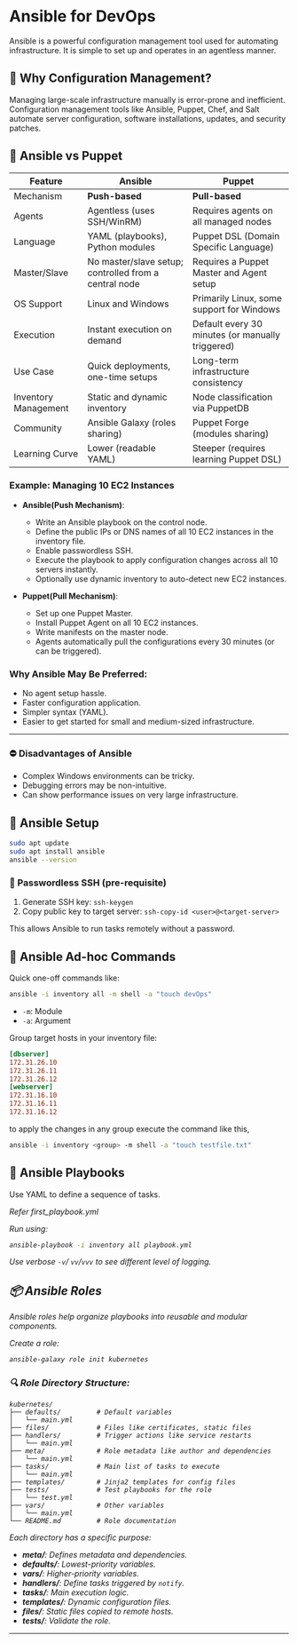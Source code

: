 
# Ansible for DevOps

Ansible is a powerful configuration management tool used for automating infrastructure. It is simple to set up and operates in an agentless manner.

## 🧰 Why Configuration Management?
Managing large-scale infrastructure manually is error-prone and inefficient. Configuration management tools like Ansible, Puppet, Chef, and Salt automate server configuration, software installations, updates, and security patches.


## 📌 Ansible vs Puppet

| Feature                | Ansible                                               | Puppet                                                  |
|------------------------|--------------------------------------------------------|----------------------------------------------------------|
| Mechanism              | **Push-based**                                        | **Pull-based**                                           |
| Agents                 | Agentless (uses SSH/WinRM)                            | Requires agents on all managed nodes                    |
| Language               | YAML (playbooks), Python modules                      | Puppet DSL (Domain Specific Language)                    |
| Master/Slave           | No master/slave setup; controlled from a central node | Requires a Puppet Master and Agent setup                |
| OS Support             | Linux and Windows                                     | Primarily Linux, some support for Windows               |
| Execution              | Instant execution on demand                           | Default every 30 minutes (or manually triggered)         |
| Use Case               | Quick deployments, one-time setups                    | Long-term infrastructure consistency                     |
| Inventory Management   | Static and dynamic inventory                          | Node classification via PuppetDB                        |
| Community              | Ansible Galaxy (roles sharing)                        | Puppet Forge (modules sharing)                          |
| Learning Curve         | Lower (readable YAML)                                 | Steeper (requires learning Puppet DSL)                  |

### Example: Managing 10 EC2 Instances

- **Ansible(Push Mechanism)**:
  - Write an Ansible playbook on the control node.
  - Define the public IPs or DNS names of all 10 EC2 instances in the inventory file.
  - Enable passwordless SSH.
  - Execute the playbook to apply configuration changes across all 10 servers instantly.
  - Optionally use dynamic inventory to auto-detect new EC2 instances.

- **Puppet(Pull Mechanism)**:
  - Set up one Puppet Master.
  - Install Puppet Agent on all 10 EC2 instances.
  - Write manifests on the master node.
  - Agents automatically pull the configurations every 30 minutes (or can be triggered).

### Why Ansible May Be Preferred:
- No agent setup hassle.
- Faster configuration application.
- Simpler syntax (YAML).
- Easier to get started for small and medium-sized infrastructure.

---

### ⛔ Disadvantages of Ansible
- Complex Windows environments can be tricky.
- Debugging errors may be non-intuitive.
- Can show performance issues on very large infrastructure.

## 🔌 Ansible Setup

```bash
sudo apt update
sudo apt install ansible
ansible --version
```

### 🔐 Passwordless SSH (pre-requisite)
1. Generate SSH key: `ssh-keygen`
2. Copy public key to target server: `ssh-copy-id <user>@<target-server>`

This allows Ansible to run tasks remotely without a password.

## 🧾 Ansible Ad-hoc Commands
Quick one-off commands like:
```bash
ansible -i inventory all -m shell -a "touch devOps"
```
- `-m`: Module
- `-a`: Argument

Group target hosts in your inventory file:
```ini
[dbserver]
172.31.26.10
172.31.26.11
172.31.26.12
[webserver]
172.31.16.10
172.31.16.11
172.31.16.12
```
to apply the changes in any group execute the command like this,
```bash
ansible -i inventory <group> -m shell -a "touch testfile.txt"
```

## 📜 Ansible Playbooks
Use YAML to define a sequence of tasks.

<i>Refer first_playbook.yml<i>

Run using:
```bash
ansible-playbook -i inventory all playbook.yml
```
Use verbose `-v`/ `vv`/`vvv` to see different level of logging.

## 📦 Ansible Roles
Ansible roles help organize playbooks into reusable and modular components.

Create a role:
```bash
ansible-galaxy role init kubernetes
```

### 🔍 Role Directory Structure:
```
kubernetes/
├── defaults/         # Default variables
│   └── main.yml
├── files/            # Files like certificates, static files
├── handlers/         # Trigger actions like service restarts
│   └── main.yml
├── meta/             # Role metadata like author and dependencies
│   └── main.yml
├── tasks/            # Main list of tasks to execute
│   └── main.yml
├── templates/        # Jinja2 templates for config files
├── tests/            # Test playbooks for the role
│   └── test.yml
├── vars/             # Other variables
│   └── main.yml
└── README.md         # Role documentation
```

Each directory has a specific purpose:
- **meta/**: Defines metadata and dependencies.
- **defaults/**: Lowest-priority variables.
- **vars/**: Higher-priority variables.
- **handlers/**: Define tasks triggered by `notify`.
- **tasks/**: Main execution logic.
- **templates/**: Dynamic configuration files.
- **files/**: Static files copied to remote hosts.
- **tests/**: Validate the role.

---
